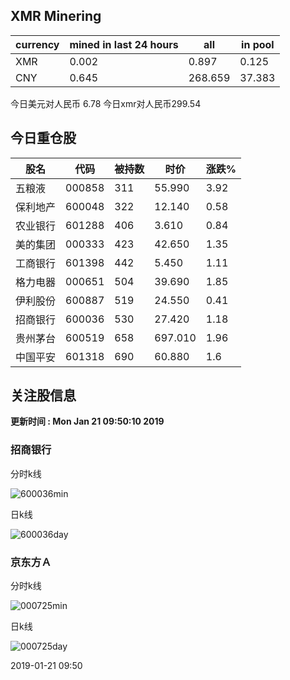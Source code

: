 ## XMR Minering

|currency|mined in last 24 hours|all|in pool|
|---|---|---|---|
|XMR|0.002|0.897|0.125|
|CNY|0.645|268.659|37.383|

今日美元对人民币 6.78	今日xmr对人民币299.54


## 今日重仓股 

|股名|代码|被持数|时价|涨跌%|
|---|---|---|---|---|
|五粮液|000858|311|55.990|3.92|
|保利地产|600048|322|12.140|0.58|
|农业银行|601288|406|3.610|0.84|
|美的集团|000333|423|42.650|1.35|
|工商银行|601398|442|5.450|1.11|
|格力电器|000651|504|39.690|1.85|
|伊利股份|600887|519|24.550|0.41|
|招商银行|600036|530|27.420|1.18|
|贵州茅台|600519|658|697.010|1.96|
|中国平安|601318|690|60.880|1.6|

## 关注股信息
**更新时间 : Mon Jan 21 09:50:10 2019**
### 招商银行 
分时k线

![600036min](http://image.sinajs.cn/newchart/min/n/sh600036.gif)

日k线

![600036day](http://image.sinajs.cn/newchart/daily/n/sh600036.gif)

### 京东方Ａ 
分时k线

![000725min](http://image.sinajs.cn/newchart/min/n/sz000725.gif)

日k线

![000725day](http://image.sinajs.cn/newchart/daily/n/sz000725.gif)

2019-01-21 09:50